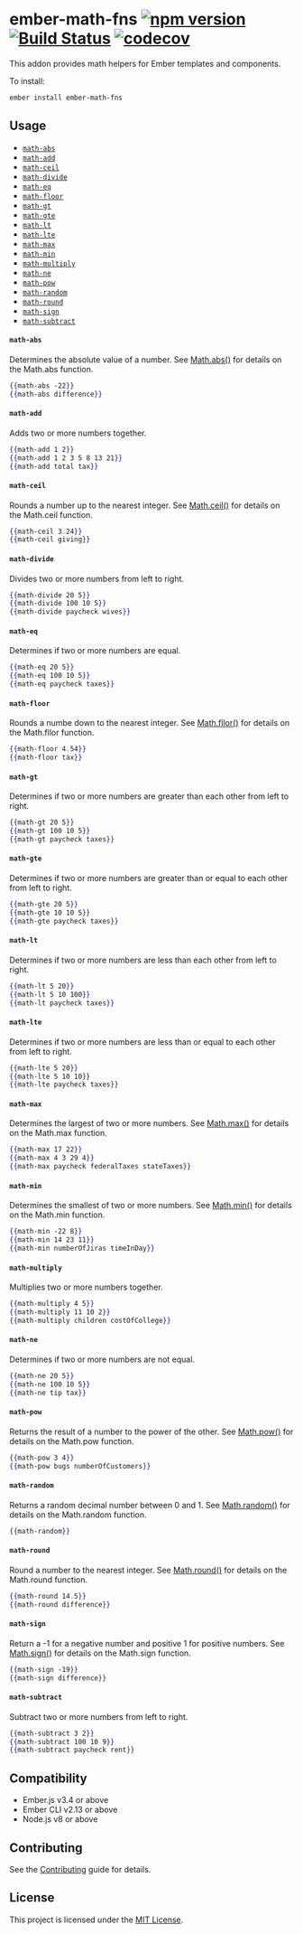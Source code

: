 ember-math-fns
[![npm version](https://badge.fury.io/js/ember-math-fns.svg)](https://badge.fury.io/js/ember-math-fns)
[![Build Status](https://travis-ci.com/robert-allan-frank/ember-math-fns.svg?branch=develop)](https://travis-ci.com/robert-allan-frank/ember-math-fns)
[![codecov](https://codecov.io/gh/robert-allan-frank/ember-math-fns/branch/develop/graph/badge.svg)](https://codecov.io/gh/robert-allan-frank/ember-math-fns)
==============================================================================
This addon provides math helpers for Ember templates and components.

To install:

```sh
ember install ember-math-fns
```

Usage
------------------------------------------------------------------------------
* [`math-abs`](#math-abs)
* [`math-add`](#math-add)
* [`math-ceil`](#math-ceil)
* [`math-divide`](#math-divide)
* [`math-eq`](#math-eq)
* [`math-floor`](#math-floor)
* [`math-gt`](#math-gt)
* [`math-gte`](#math-gte)
* [`math-lt`](#math-lt)
* [`math-lte`](#math-lte)
* [`math-max`](#math-max)
* [`math-min`](#math-min)
* [`math-multiply`](#math-multiply)
* [`math-ne`](#math-ne)
* [`math-pow`](#math-pow)
* [`math-random`](#math-random)
* [`math-round`](#math-round)
* [`math-sign`](#math-sign)
* [`math-subtract`](#math-subtract)

#### `math-abs`
Determines the absolute value of a number. See [Math.abs()](https://developer.mozilla.org/en-US/docs/Web/JavaScript/Reference/Global_Objects/Math/abs) for details on the Math.abs function.

```hbs
{{math-abs -22}}
{{math-abs difference}}
```

#### `math-add`
Adds two or more numbers together.

```hbs
{{math-add 1 2}}
{{math-add 1 2 3 5 8 13 21}}
{{math-add total tax}}
```

#### `math-ceil`
Rounds a number up to the nearest integer. See [Math.ceil()](https://developer.mozilla.org/en-US/docs/Web/JavaScript/Reference/Global_Objects/Math/ceil) for details on the Math.ceil function.

```hbs
{{math-ceil 3.24}}
{{math-ceil giving}}
```

#### `math-divide`
Divides two or more numbers from left to right.

```hbs
{{math-divide 20 5}}
{{math-divide 100 10 5}}
{{math-divide paycheck wives}}
```

#### `math-eq`
Determines if two or more numbers are equal.

```hbs
{{math-eq 20 5}}
{{math-eq 100 10 5}}
{{math-eq paycheck taxes}}
```

#### `math-floor`
Rounds a numbe down to the nearest integer. See [Math.fllor()](https://developer.mozilla.org/en-US/docs/Web/JavaScript/Reference/Global_Objects/Math/fllor) for details on the Math.fllor function.

```hbs
{{math-floor 4.54}}
{{math-floor tax}}
```

#### `math-gt`
Determines if two or more numbers are greater than each other from left to right.

```hbs
{{math-gt 20 5}}
{{math-gt 100 10 5}}
{{math-gt paycheck taxes}}
```

#### `math-gte`
Determines if two or more numbers are greater than or equal to each other from left to right.

```hbs
{{math-gte 20 5}}
{{math-gte 10 10 5}}
{{math-gte paycheck taxes}}
```

#### `math-lt`
Determines if two or more numbers are less than each other from left to right.

```hbs
{{math-lt 5 20}}
{{math-lt 5 10 100}}
{{math-lt paycheck taxes}}
```

#### `math-lte`
Determines if two or more numbers are less than or equal to each other from left to right.

```hbs
{{math-lte 5 20}}
{{math-lte 5 10 10}}
{{math-lte paycheck taxes}}
```

#### `math-max`
Determines the largest of two or more numbers. See [Math.max()](https://developer.mozilla.org/en-US/docs/Web/JavaScript/Reference/Global_Objects/Math/max) for details on the Math.max function.

```hbs
{{math-max 17 22}}
{{math-max 4 3 29 4}}
{{math-max paycheck federalTaxes stateTaxes}}
```

#### `math-min`
Determines the smallest of two or more numbers. See [Math.min()](https://developer.mozilla.org/en-US/docs/Web/JavaScript/Reference/Global_Objects/Math/min) for details on the Math.min function.

```hbs
{{math-min -22 8}}
{{math-min 14 23 11}}
{{math-min numberOfJiras timeInDay}}
```

#### `math-multiply`
Multiplies two or more numbers together.

```hbs
{{math-multiply 4 5}}
{{math-multiply 11 10 2}}
{{math-multiply children costOfCollege}}
```

#### `math-ne`
Determines if two or more numbers are not equal.

```hbs
{{math-ne 20 5}}
{{math-ne 100 10 5}}
{{math-ne tip tax}}
```

#### `math-pow`
Returns the result of a number to the power of the other. See [Math.pow()](https://developer.mozilla.org/en-US/docs/Web/JavaScript/Reference/Global_Objects/Math/pow) for details on the Math.pow function.

```hbs
{{math-pow 3 4}}
{{math-pow bugs numberOfCustomers}}
```

#### `math-random`
Returns a random decimal number between 0 and 1. See [Math.random()](https://developer.mozilla.org/en-US/docs/Web/JavaScript/Reference/Global_Objects/Math/random) for details on the Math.random function.

```hbs
{{math-random}}
```

#### `math-round`
Round a number to the nearest integer. See [Math.round()](https://developer.mozilla.org/en-US/docs/Web/JavaScript/Reference/Global_Objects/Math/round) for details on the Math.round function.

```hbs
{{math-round 14.5}}
{{math-round difference}}
```

#### `math-sign`
Return a -1 for a negative number and positive 1 for positive numbers. See [Math.sign()](https://developer.mozilla.org/en-US/docs/Web/JavaScript/Reference/Global_Objects/Math/sign) for details on the Math.sign function.

```hbs
{{math-sign -19}}
{{math-sign difference}}
```

#### `math-subtract`
Subtract two or more numbers from left to right.

```hbs
{{math-subtract 3 2}}
{{math-subtract 100 10 9}}
{{math-subtract paycheck rent}}
```

Compatibility
------------------------------------------------------------------------------
* Ember.js v3.4 or above
* Ember CLI v2.13 or above
* Node.js v8 or above


Contributing
------------------------------------------------------------------------------
See the [Contributing](CONTRIBUTING.md) guide for details.


License
------------------------------------------------------------------------------
This project is licensed under the [MIT License](LICENSE.md).
